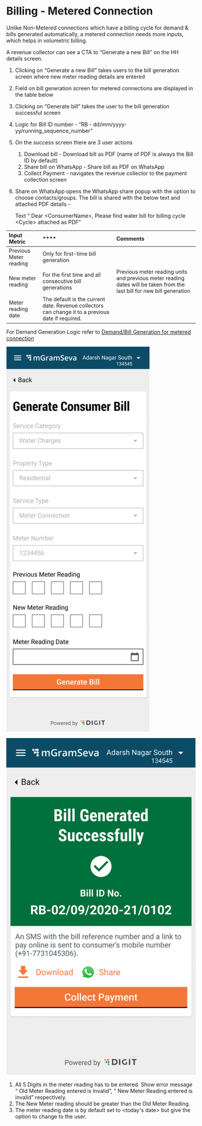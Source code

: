 # Billing - Metered Connection

Unlike Non-Metered connections which have a billing cycle for demand & bills generated automatically, a metered connection needs more inputs, which helps in volumetric billing.

A revenue collector can see a CTA to “Generate a new Bill” on the HH details screen.

1. Clicking on “Generate a new Bill” takes users to the bill generation screen where new meter reading details are entered
2. Field on bill generation screen for metered connections are displayed in the table below
3. Clicking on “Generate bill” takes the user to the bill generation successful screen
4. Logic for Bill ID number - “RB - dd/mm/yyyy-yy/running\_sequence\_number”
5. On the success screen there are 3 user actions
   1. Download bill - Download bill as PDF \(name of PDF is always the Bill ID by default\)
   2. Share bill on WhatsApp - Share bill as PDF on WhatsApp
   3. Collect Payment - navigates the revenue collector to the payment collection screen
6. Share on WhatsApp opens the WhatsApp share popup with the option to choose contacts/groups. The bill is shared with the below text and attached PDF details -

   Text “ Dear &lt;ConsumerName&gt;, Please find water bill for billing cycle &lt;Cycle&gt; attached as PDF”

| **Input Metric**  | \*\*\*\* | Comments |
| :--- | :--- | :--- |
| Previous Meter reading | Only for first-time bill generation |  |
| New meter reading | For the first time and all consecutive bill generations | Previous meter reading units and previous meter reading dates will be taken from the last bill for new bill generation |
| Meter reading date | The default is the current date. Revenue collectors can change it to a previous date if required. |  |

For Demand Generation Logic refer to [Demand/Bill Generation for metered connection](demand-bill-generation-for-metered-connection.md)

![Bill Generation screen for Metered connections](../../../.gitbook/assets/image%20%2810%29.png)



![ Bill Generation Successful](../../../.gitbook/assets/image%20%2829%29.png)

1. All 5 Digits in the meter reading has to be entered. Show error message “ Old Meter Reading entered is Invalid”, “ New Meter Reading entered is invalid” respectively.
2. The New Meter reading should be greater than the Old Meter Reading.
3. The meter reading date is by default set to &lt;today's date&gt; but give the option to change to the user.

